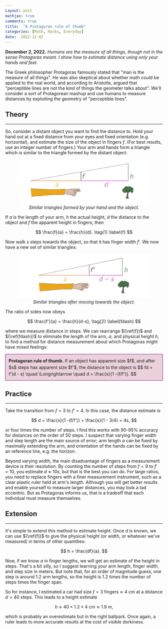 ```yaml
---
Layout: post
mathjax: true
comments: true
title:  "A Protagoran rule of thumb"
categories: [Math, Hacks, Everyday]
date:  2022-12-02
---
```


**December 2, 2022.** *Humans are the measure of all things, though
  not in the sense Protagoras meant. I show how to estimate distance
  using only your hands and feet.*

The Greek philosopher Protagoras famously stated that "man is the
measure of all things". He was also skeptical about whether math could
be applied to the real world, and according to Aristotle, argued that
"perceptible lines are not the kind of things the geometer talks
about". We'll consider a sort of Protagorean mashup and use humans to
measure distances by exploiting the geometry of "perceptible lines".

## Theory
---

So, consider a distant object you want to find the distance to.
Hold your hand out at a fixed distance from your eyes and fixed
orientation (e.g. horizontal), and estimate the size of the object in
fingers $f$.
(For best results, use an integer number of fingers.)
Your arm and hands form a triangle which is similar to the triangle
formed by the distant object:

<figure>
    <div style="text-align:center"><img src
    ="/img/posts/distance1.png" width="700"/>
	<figcaption><i>Similar triangles formed by your hand and the object.</i></figcaption>
	</div>
	</figure>

If $a$ is the length of your arm, $h$ the actual height, $d$ the
distance to the object and $f$ the apparent height in fingers, then

$$
\frac{f}{a} = \frac{h}{d}. \tag{1} \label{f}
$$

Now walk $s$ steps towards the object, so that it has finger
width $f'$.
We now have a new set of similar triangles:

<figure>
    <div style="text-align:center"><img src
    ="/img/posts/distance2v2.png" width="700"/>
	<figcaption><i>Similar triangles after moving towards the object.</i></figcaption>
	</div>
	</figure>

The ratio of sides now obeys

$$
\frac{f'}{a} = \frac{h}{d-s}, \tag{2} \label{fdash}
$$

where we measure distance in steps.
We can rearrange $(\ref{f})$ and $(\ref{fdash})$ to eliminate the length of the arm, $a$, and physical
height $h$, to find a method for distance measurement about which
Protagoras might have mixed feelings:


<div style="background-color: #EAD1DC ; padding: 10px; border: 1px
solid purple; line-height:1.5">
<b>Protagoran rule of thumb.</b> If an object has apparent size $f$,
and after $s$ steps has apparent size $f'$, the distance to the object is
$$
fd = f'(d - s) \quad \Longrightarrow \quad d = \frac{s}{1 -(f/f')}.
$$
</div>

## Practice
---

Take the transition from $f = 3$ to $f' = 4$.
In this case, the distance estimate is

$$
d = \frac{s}{1 -(f/f')} = \frac{s}{1 - 3/4} = 4s,
$$

or four times the number of steps. I find this works with $90$-$95\%$
accuracy for distances on the order of $50$ steps.
I suspect that varying finger width and step length are the main source of error;
arm length $a$ can be fixed by maximally extending the arm, and
orientation of the hands can be fixed by an reference line, e.g. the
horizon.

Beyond varying width, the main disadvantage of fingers as a
measurement device is their resolution.
By counting the number of steps from $f = 9$ to $f' = 10$, you estimate $d \approx 10s$, but
that is the best you can do. For large ratios, you need to replace
fingers with a finer measurement instrument, such as a clear plastic
ruler held at arm's length.
Although you will get better results and enable yourself to measure
larger distances, you may look a tad eccentric.
But as Protagoras informs us, that is a tradeoff that each individual
must measure themselves.

## Extension
---

It's simple to extend this method to estimate height.
Once $d$ is known, we can use $(\ref{f})$ to give the physical height
(or width, or whatever we've measured) in terms of other quantities:

$$
h = \frac{df}{a}.
$$

Now, if we know $a$ in finger lengths, we will get an estimate of the
height in steps.
That's a bit silly, so I suggest learning your arm length, finger
width, and step size in meters.
But note that, for an order of magnitude guess, one step is around
$1.2$ arm lengths, so the height is $1.2$ times the
number of steps times the finger span.

So for instance, I estimated a car had size $f = 3 \text{ fingers} \approx 4
\text{ cm}$ at a distance $d = 40$ steps.
This leads to a height estimate

$$
h \approx 40 \times 1.2 \times 4 \text{ cm} \approx 1.9 \text{ m},
$$

which is probably an overestimate but in the right ballpark.
Once again, a ruler leads to more accurate results at the cost of
visible dorkiness.
